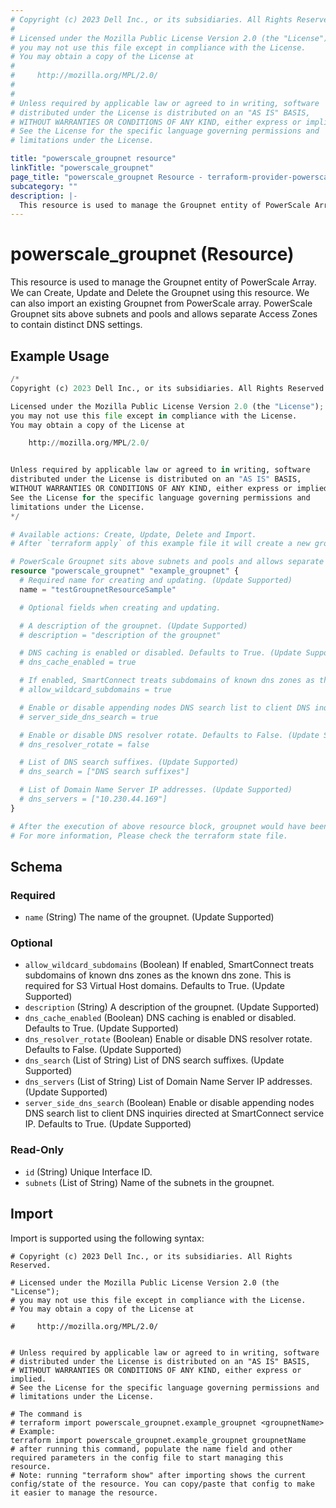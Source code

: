 ```yaml
---
# Copyright (c) 2023 Dell Inc., or its subsidiaries. All Rights Reserved.
#
# Licensed under the Mozilla Public License Version 2.0 (the "License");
# you may not use this file except in compliance with the License.
# You may obtain a copy of the License at
#
#     http://mozilla.org/MPL/2.0/
#
#
# Unless required by applicable law or agreed to in writing, software
# distributed under the License is distributed on an "AS IS" BASIS,
# WITHOUT WARRANTIES OR CONDITIONS OF ANY KIND, either express or implied.
# See the License for the specific language governing permissions and
# limitations under the License.

title: "powerscale_groupnet resource"
linkTitle: "powerscale_groupnet"
page_title: "powerscale_groupnet Resource - terraform-provider-powerscale"
subcategory: ""
description: |-
  This resource is used to manage the Groupnet entity of PowerScale Array. We can Create, Update and Delete the Groupnet using this resource. We can also import an existing Groupnet from PowerScale array. PowerScale Groupnet sits above subnets and pools and allows separate Access Zones to contain distinct DNS settings.
---
```


# powerscale_groupnet (Resource)

This resource is used to manage the Groupnet entity of PowerScale Array. We can Create, Update and Delete the Groupnet using this resource. We can also import an existing Groupnet from PowerScale array. PowerScale Groupnet sits above subnets and pools and allows separate Access Zones to contain distinct DNS settings.


## Example Usage

```terraform
/*
Copyright (c) 2023 Dell Inc., or its subsidiaries. All Rights Reserved.

Licensed under the Mozilla Public License Version 2.0 (the "License");
you may not use this file except in compliance with the License.
You may obtain a copy of the License at

    http://mozilla.org/MPL/2.0/


Unless required by applicable law or agreed to in writing, software
distributed under the License is distributed on an "AS IS" BASIS,
WITHOUT WARRANTIES OR CONDITIONS OF ANY KIND, either express or implied.
See the License for the specific language governing permissions and
limitations under the License.
*/

# Available actions: Create, Update, Delete and Import.
# After `terraform apply` of this example file it will create a new groupnet with the name set in `name` attribute on the PowerScale.

# PowerScale Groupnet sits above subnets and pools and allows separate Access Zones to contain distinct DNS settings.
resource "powerscale_groupnet" "example_groupnet" {
  # Required name for creating and updating. (Update Supported)
  name = "testGroupnetResourceSample"

  # Optional fields when creating and updating.

  # A description of the groupnet. (Update Supported)
  # description = "description of the groupnet"

  # DNS caching is enabled or disabled. Defaults to True. (Update Supported)
  # dns_cache_enabled = true

  # If enabled, SmartConnect treats subdomains of known dns zones as the known dns zone. This is required for S3 Virtual Host domains. Defaults to True. (Update Supported)
  # allow_wildcard_subdomains = true

  # Enable or disable appending nodes DNS search list to client DNS inquiries directed at SmartConnect service IP. Defaults to True. (Update Supported)
  # server_side_dns_search = true

  # Enable or disable DNS resolver rotate. Defaults to False. (Update Supported)
  # dns_resolver_rotate = false

  # List of DNS search suffixes. (Update Supported)
  # dns_search = ["DNS search suffixes"]

  # List of Domain Name Server IP addresses. (Update Supported)
  # dns_servers = ["10.230.44.169"]
}

# After the execution of above resource block, groupnet would have been created on the PowerScale array. 
# For more information, Please check the terraform state file.
```

<!-- schema generated by tfplugindocs -->
## Schema

### Required

- `name` (String) The name of the groupnet. (Update Supported)

### Optional

- `allow_wildcard_subdomains` (Boolean) If enabled, SmartConnect treats subdomains of known dns zones as the known dns zone. This is required for S3 Virtual Host domains. Defaults to True. (Update Supported)
- `description` (String) A description of the groupnet. (Update Supported)
- `dns_cache_enabled` (Boolean) DNS caching is enabled or disabled. Defaults to True. (Update Supported)
- `dns_resolver_rotate` (Boolean) Enable or disable DNS resolver rotate. Defaults to False. (Update Supported)
- `dns_search` (List of String) List of DNS search suffixes. (Update Supported)
- `dns_servers` (List of String) List of Domain Name Server IP addresses. (Update Supported)
- `server_side_dns_search` (Boolean) Enable or disable appending nodes DNS search list to client DNS inquiries directed at SmartConnect service IP. Defaults to True. (Update Supported)

### Read-Only

- `id` (String) Unique Interface ID.
- `subnets` (List of String) Name of the subnets in the groupnet.

## Import

Import is supported using the following syntax:

```shell
# Copyright (c) 2023 Dell Inc., or its subsidiaries. All Rights Reserved.

# Licensed under the Mozilla Public License Version 2.0 (the "License");
# you may not use this file except in compliance with the License.
# You may obtain a copy of the License at

#     http://mozilla.org/MPL/2.0/


# Unless required by applicable law or agreed to in writing, software
# distributed under the License is distributed on an "AS IS" BASIS,
# WITHOUT WARRANTIES OR CONDITIONS OF ANY KIND, either express or implied.
# See the License for the specific language governing permissions and
# limitations under the License.

# The command is
# terraform import powerscale_groupnet.example_groupnet <groupnetName>
# Example:
terraform import powerscale_groupnet.example_groupnet groupnetName
# after running this command, populate the name field and other required parameters in the config file to start managing this resource.
# Note: running "terraform show" after importing shows the current config/state of the resource. You can copy/paste that config to make it easier to manage the resource.
```